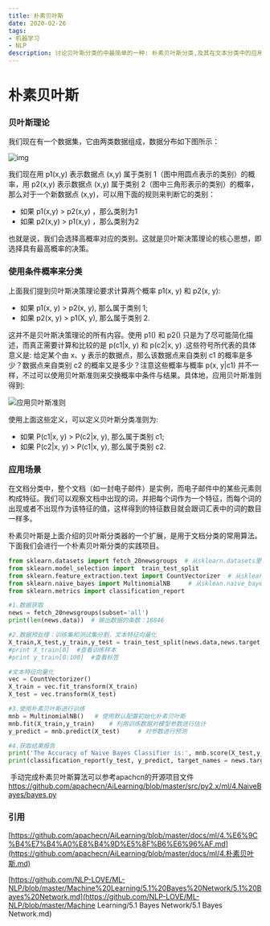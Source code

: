 ```yaml
---
title: 朴素贝叶斯
date: 2020-02-26
tags: 
- 机器学习
- NLP
description: 讨论贝叶斯分类的中最简单的一种: 朴素贝叶斯分类,及其在文本分类中的应用。
---
```


# 朴素贝叶斯

### 贝叶斯理论

我们现在有一个数据集，它由两类数据组成，数据分布如下图所示：

![img](https://camo.githubusercontent.com/76e018f0b6199d1bfcad8fad82aaf857bb4d73c8/687474703a2f2f646174612e617061636865636e2e6f72672f696d672f41694c6561726e696e672f6d6c2f342e4e61697665426179657369616e2f2545362539432542342545372542342541302545382542342539442545352538462542362545362539362541462545372541342542412545342542452538422545362539352542302545362538442541452545352538382538362545352542382538332e706e67)

我们现在用 p1(x,y) 表示数据点 (x,y) 属于类别 1（图中用圆点表示的类别）的概率，用 p2(x,y) 表示数据点 (x,y) 属于类别 2（图中三角形表示的类别）的概率，那么对于一个新数据点 (x,y)，可以用下面的规则来判断它的类别：

- 如果 p1(x,y) > p2(x,y) ，那么类别为1
- 如果 p2(x,y) > p1(x,y) ，那么类别为2

也就是说，我们会选择高概率对应的类别。这就是贝叶斯决策理论的核心思想，即选择具有最高概率的决策。

### 使用条件概率来分类

上面我们提到贝叶斯决策理论要求计算两个概率 p1(x, y) 和 p2(x, y):

- 如果 p1(x, y) > p2(x, y), 那么属于类别 1;
- 如果 p2(x, y) > p1(X, y), 那么属于类别 2.

这并不是贝叶斯决策理论的所有内容。使用 p1() 和 p2() 只是为了尽可能简化描述，而真正需要计算和比较的是 p(c1|x, y) 和 p(c2|x, y) .这些符号所代表的具体意义是: 给定某个由 x、y 表示的数据点，那么该数据点来自类别 c1 的概率是多少？数据点来自类别 c2 的概率又是多少？注意这些概率与概率 p(x, y|c1) 并不一样，不过可以使用贝叶斯准则来交换概率中条件与结果。具体地，应用贝叶斯准则得到:

![应用贝叶斯准则](https://camo.githubusercontent.com/2de167d9e9c350d1c3519f658cccff659129097d/687474703a2f2f646174612e617061636865636e2e6f72672f696d672f41694c6561726e696e672f6d6c2f342e4e61697665426179657369616e2f4e425f352e706e67)

使用上面这些定义，可以定义贝叶斯分类准则为:

- 如果 P(c1|x, y) > P(c2|x, y), 那么属于类别 c1;
- 如果 P(c2|x, y) > P(c1|x, y), 那么属于类别 c2.

### 应用场景

​		在文档分类中，整个文档（如一封电子邮件）是实例，而电子邮件中的某些元素则构成特征。我们可以观察文档中出现的词，并把每个词作为一个特征，而每个词的出现或者不出现作为该特征的值，这样得到的特征数目就会跟词汇表中的词的数目一样多。

​		朴素贝叶斯是上面介绍的贝叶斯分类器的一个扩展，是用于文档分类的常用算法。下面我们会进行一个朴素贝叶斯分类的实践项目。

```python
from sklearn.datasets import fetch_20newsgroups  # 从sklearn.datasets里导入新闻数据抓取器 fetch_20newsgroups
from sklearn.model_selection import  train_test_split
from sklearn.feature_extraction.text import CountVectorizer  # 从sklearn.feature_extraction.text里导入文本特征向量化模块
from sklearn.naive_bayes import MultinomialNB     # 从sklean.naive_bayes里导入朴素贝叶斯模型
from sklearn.metrics import classification_report

#1.数据获取
news = fetch_20newsgroups(subset='all')
print(len(news.data))  # 输出数据的条数：18846

#2.数据预处理：训练集和测试集分割，文本特征向量化
X_train,X_test,y_train,y_test = train_test_split(news.data,news.target,test_size=0.25,random_state=33) # 随机采样25%的数据样本作为测试集
#print X_train[0]  #查看训练样本
#print y_train[0:100]  #查看标签

#文本特征向量化
vec = CountVectorizer()
X_train = vec.fit_transform(X_train)
X_test = vec.transform(X_test)

#3.使用朴素贝叶斯进行训练
mnb = MultinomialNB()   # 使用默认配置初始化朴素贝叶斯
mnb.fit(X_train,y_train)    # 利用训练数据对模型参数进行估计
y_predict = mnb.predict(X_test)     # 对参数进行预测

#4.获取结果报告
print('The Accuracy of Naive Bayes Classifier is:', mnb.score(X_test,y_test))
print(classification_report(y_test, y_predict, target_names = news.target_names))
```

​		手动完成朴素贝叶斯算法可以参考apachcn的开源项目文件  https://github.com/apachecn/AiLearning/blob/master/src/py2.x/ml/4.NaiveBayes/bayes.py



### 引用

[https://github.com/apachecn/AiLearning/blob/master/docs/ml/4.%E6%9C%B4%E7%B4%A0%E8%B4%9D%E5%8F%B6%E6%96%AF.md](https://github.com/apachecn/AiLearning/blob/master/docs/ml/4.朴素贝叶斯.md)

[https://github.com/NLP-LOVE/ML-NLP/blob/master/Machine%20Learning/5.1%20Bayes%20Network/5.1%20Bayes%20Network.md](https://github.com/NLP-LOVE/ML-NLP/blob/master/Machine Learning/5.1 Bayes Network/5.1 Bayes Network.md)